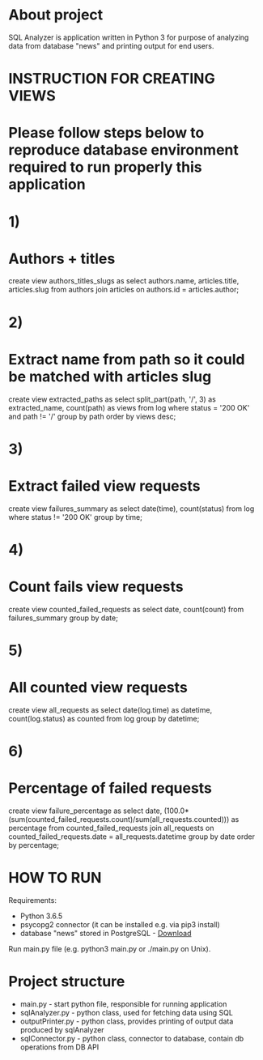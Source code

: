 # About project
SQL Analyzer is application written in Python 3 for purpose of analyzing data from database "news" and printing output for end users.

# INSTRUCTION FOR CREATING VIEWS
# Please follow steps below to reproduce database environment required to run properly this application

# 1)
# Authors + titles
create view authors_titles_slugs as select authors.name, articles.title, articles.slug from authors join articles on authors.id = articles.author;

# 2)
# Extract name from path so it could be matched with articles slug
create view extracted_paths as select split_part(path, '/', 3) as extracted_name, count(path) as views from log where status = '200 OK' and path != '/' group by path order by views desc;

# 3)
# Extract failed view requests
create view failures_summary as select date(time), count(status) from log where status != '200 OK' group by time;

# 4)
# Count fails view requests
create view counted_failed_requests as select date, count(count) from failures_summary group by date;

# 5)
# All counted view requests
create view all_requests as select date(log.time) as datetime, count(log.status) as counted from log group by datetime;

# 6)
# Percentage of failed requests
 create view failure_percentage as select date, (100.0*(sum(counted_failed_requests.count)/sum(all_requests.counted))) as percentage from counted_failed_requests join all_requests on counted_failed_requests.date = all_requests.datetime group by date order by percentage;

 # HOW TO RUN
Requirements:
* Python 3.6.5
* psycopg2 connector (it can be installed e.g. via pip3 install)
* database "news" stored in PostgreSQL - [Download](https://d17h27t6h515a5.cloudfront.net/topher/2016/August/57b5f748_newsdata/newsdata.zip)

Run main.py file (e.g. python3 main.py or ./main.py on Unix).

# Project structure
* main.py - start python file, responsible for running application
* sqlAnalyzer.py - python class, used for fetching data using SQL
* outputPrinter.py - python class, provides printing of output data produced by sqlAnalyzer
* sqlConnector.py - python class, connector to database, contain db operations from DB API




